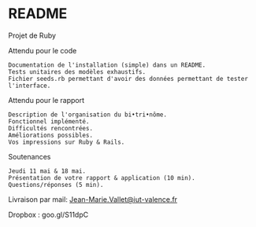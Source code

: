 # README
Projet de Ruby

Attendu pour le code

    Documentation de l'installation (simple) dans un README.
    Tests unitaires des modèles exhaustifs.
    Fichier seeds.rb permettant d'avoir des données permettant de tester l'interface.

Attendu pour le rapport

    Description de l'organisation du bi•tri•nôme.
    Fonctionnel implémenté.
    Difficultés rencontrées.
    Améliorations possibles.
    Vos impressions sur Ruby & Rails.

Soutenances

    Jeudi 11 mai & 18 mai.
    Présentation de votre rapport & application (10 min).
    Questions/réponses (5 min).

Livraison par mail: Jean-Marie.Vallet@iut-valence.fr

Dropbox : goo.gl/S11dpC

